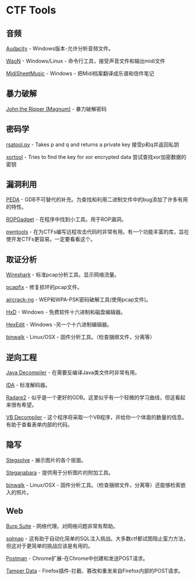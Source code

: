 # CTF Tools
## 音频
[Audacity](http://www.fosshub.com/Audacity.html/audacity-win-2.1.0.exe) - Windows版本-允许分析音频文件。

[WaoN](http://kichiki.github.io/waon/index.html) - Windows/Linux - 命令行工具，接受声音文件和输出midi文件

[MidiSheetMusic](http://sourceforge.net/projects/midisheetmusic/?source=typ_redirect) - Windows - 把Midi档案翻译成乐谱和信件笔记

## 暴力破解
[John the Ripper (Magnum)](https://github.com/magnumripper/JohnTheRipper) - 暴力破解密码

## 密码学
[rsatool.py](https://github.com/ius/rsatool) - Takes p and q and returns a private key 接受p和q并返回私钥

[xortool](https://github.com/hellman/xortool) - Tries to find the key for xor encrypted data 尝试查找xor加密数据的密钥

## 漏洞利用
[PEDA](https://github.com/longld/peda) - GDB不可替代的补充。为查找和利用二进制文件中的bug添加了许多有用的特性。

[ROPGadget](https://github.com/JonathanSalwan/ROPgadget) - 在程序中找到小工具。用于ROP漏洞。

[pwntools](https://github.com/Gallopsled/pwntools) - 在为CTFs编写远程攻击代码时非常有用。有一个功能丰富的库，旨在使开发CTFs更容易。一定要看看这个。

## 取证分析
[Wireshark](https://www.wireshark.org/download.html) - 标准pcap分析工具。显示网络流量。

[pcapfix](https://github.com/Rup0rt/pcapfix) - 修复损坏的pcap文件。

[aircrack-ng](http://www.aircrack-ng.org/) - WEP和WPA-PSK密码破解工具(使用pcap文件)。

[HxD](http://mh-nexus.de/en/downloads.php?product=HxD) - Windows - 免费软件十六进制和磁盘编辑器。

[HexEdit](http://www.hexedit.com/download.htm) - Windows -另一个十六进制编辑器。

[binwalk](http://binwalk.org/) - Linux/OSX - 固件分析工具。（检查捆绑文件，分离等）

## 逆向工程
[Java Decompiler](http://jd.benow.ca/) - 在需要反编译Java类文件时非常有用。

[IDA](https://www.hex-rays.com/products/ida/support/download.shtml) - 标准解码器。

[Radare2](https://github.com/radare/radare2) - 似乎是一个更好的GDB。这里似乎有一个轻微的学习曲线，但这看起来很有希望。

[VB Decompiler](https://www.vb-decompiler.org/download.htm) - 这个程序将采取一个VB程序，并给你一个体面的数量的信息。有助于查看表单内部的代码。

## 隐写
[Stegsolve](https://www.wechall.net/de/forum/show/thread/527/Stegsolve_1.3/) - 展示图片的各个层面。

[Steganabara](http://www.caesum.com/handbook/steganabara-1.1.1.tar.gz) - 提供用于分析图片的附加工具。

[binwalk](http://binwalk.org/) - Linux/OSX - 固件分析工具。（检查捆绑文件，分离等）还能够检索嵌入的照片。

## Web
[Burp Suite](http://portswigger.net/burp/download.html) - 网络代理。对网络问题非常有帮助。

[sqlmap](http://sqlmap.org/) - 这有助于自动化简单的SQL注入挑战。大多数ctf都试图阻止蛮力方法，但这对于更简单的挑战应该是有用的。

[Postman](https://chrome.google.com/webstore/detail/postman/fhbjgbiflinjbdggehcddcbncdddomop?hl=en) - Chrome扩展-在Chrome中创建和发送POST请求。

[Tamper Data](https://addons.mozilla.org/En-us/firefox/addon/tamper-data/) - Firefox插件-拦截、篡改和重发来自Firefox内部的POST请求。
